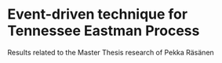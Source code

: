# Event-driven technique for Tennessee Eastman Process

Results related to the Master Thesis research of Pekka Räsänen
